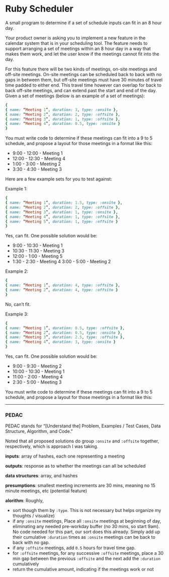 # Ruby Scheduler
A small program to determine if a set of schedule inputs can fit in an 8 hour day.

Your product owner is asking you to implement a new feature in the calendar system that is in your scheduling tool. The feature needs to support arranging a set of meetings within an 8 hour day in a way that makes them work, and let the user know if the meetings cannot fit into the day.

For this feature there will be two kinds of meetings, on-site meetings and off-site meetings. On-site meetings can be scheduled back to back with no gaps in between them, but off-site meetings must have 30 minutes of travel time padded to either end. This travel time however can overlap for back to back off-site meetings, and can extend past the start and end of the day.
Given a set of meetings (below is an example of a set of meetings):

```ruby
{
{ name: “Meeting 1”, duration: 3, type: :onsite },
{ name: “Meeting 2”, duration: 2, type: :offsite },
{ name: “Meeting 3”, duration: 1, type: :offsite },
{ name: “Meeting 4”, duration: 0.5, type: :onsite }
}
```

You must write code to determine if these meetings can fit into a 9 to 5 schedule, and propose a layout for those meetings in a format like this:

- 9:00 - 12:00 - Meeting 1
- 12:00 - 12:30 - Meeting 4
- 1:00 - 3:00 - Meeting 2
- 3:30 - 4:30 - Meeting 3

Here are a few example sets for you to test against:

Example 1:

```ruby
{
{ name: “Meeting 1”, duration: 1.5, type: :onsite },
{ name: “Meeting 2”, duration: 2, type: :offsite },
{ name: “Meeting 3”, duration: 1, type: :onsite },
{ name: “Meeting 4”, duration: 1, type: :offsite },
{ name: “Meeting 5”, duration: 1, type: :offsite }
}
```

Yes, can fit. One possible solution would be:

- 9:00 - 10:30 - Meeting 1
- 10:30 - 11:30 - Meeting 3
- 12:00 - 1:00 - Meeting 5
- 1:30 - 2:30 - Meeting 4 3:00 - 5:00 - Meeting 2

Example 2:

```ruby
{
{ name: “Meeting 1”, duration: 4, type: :offsite },
{ name: “Meeting 2”, duration: 4, type: :offsite }
}
```

No, can’t fit.

Example 3:

```ruby
{
{ name: “Meeting 1”, duration: 0.5, type: :offsite },
{ name: “Meeting 2”, duration: 0.5, type: :onsite },
{ name: “Meeting 3”, duration: 2.5, type: :offsite },
{ name: “Meeting 4”, duration: 3, type: :onsite }
}
```

Yes, can fit. One possible solution would be:

- 9:00 - 9:30 - Meeting 2
- 10:00 - 10:30 - Meeting 1
- 11:00 - 2:00 - Meeting 4
- 2:30 - 5:00 - Meeting 3

You must write code to determine if these meetings can fit into a 9 to 5 schedule, and propose a layout for those meetings in a format like this:

____

### PEDAC

PEDAC stands for “[Understand the] Problem, Examples / Test Cases, Data Structure, Algorithm, and Code.” 

Noted that all proposed solutions do group `:onsite` and `:offsite` together, respectively, which is approach I was taking.

**inputs**: array of hashes, each one representing a meeting

**outputs**: response as to whether the meetings can all be scheduled

**data structures**: array, and hashes

**presumptions**: smallest meeting increments are 30 mins, meaning no 15 minute meetings, etc (potential feature)

**alorithm**: Roughly,
- sort though them by `:type`.  This is not necessary but helps organize my thoughts / visualize)
- if any `:onsite` meetings,
  Place all `:onsite` meetings at beginning of day, eliminating any needed pre-workday buffer (no 30 mins, so start 9am). No code needed for this part, our sort does this already.
  Simply add up their cumulative `:duration` times as `:onsite` meetings can be back to back with no gap.
- if any `:offsite` meetings, add `0.5` hours for travel time gap.
- for `:offsite` meetings,
  for any successive `:offsite` meetings, place a 30 min gap between the previous `:offsite` and the next
  add the `:duration` cumulatively
- return the cumulative amount, indicating if the meetings work or not
